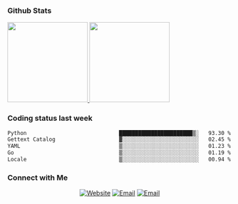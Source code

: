 
### Github Stats

<a href="https://github.com/lileixuan">
  <img height="180em" src="https://github-readme-stats.vercel.app/api?username=lileixuan&theme=buefy&show_icons=true" />
  <img height="180em" src="https://github-readme-stats.vercel.app/api/top-langs/?username=lileixuan&theme=buefy&layout=compact" />
</a>

### Coding status last week 

<!--START_SECTION:waka-->

```txt
Python                             ███████████████████████▒░   93.30 %
Gettext Catalog                    ▓░░░░░░░░░░░░░░░░░░░░░░░░   02.45 %
YAML                               ▒░░░░░░░░░░░░░░░░░░░░░░░░   01.23 %
Go                                 ▒░░░░░░░░░░░░░░░░░░░░░░░░   01.19 %
Locale                             ▒░░░░░░░░░░░░░░░░░░░░░░░░   00.94 %
```

<!--END_SECTION:waka-->

### Connect with Me 

<p align="center">
<a href="https://www.koomu.cn/"><img alt="Website" src="https://img.shields.io/badge/Website-www.koomu.cn-blue?style=flat-square&logo=google-chrome"></a>
<a href="mailto:lileixuan@gmail.com"><img alt="Email" src="https://img.shields.io/badge/Email-lileixuan@gmail.com-blue?style=flat-square&logo=gmail"></a>
<a href="https://www.koomu.cn/rss/"><img alt="Email" src="https://img.shields.io/badge/RSS-www.koomu.cn%2Frss%2F-blue?style=flat-square&logo=rss"></a>


</p>

